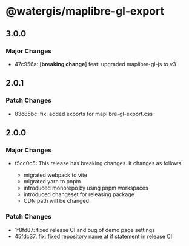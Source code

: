 # @watergis/maplibre-gl-export

## 3.0.0

### Major Changes

- 47c956a: [**breaking change**] feat: upgraded maplibre-gl-js to v3

## 2.0.1

### Patch Changes

- 83c85bc: fix: added exports for maplibre-gl-export.css

## 2.0.0

### Major Changes

- f5cc0c5: This release has breaking changes. It changes as follows.

  - migrated webpack to vite
  - migrated yarn to pnpm
  - introduced monorepo by using pnpm workspaces
  - introduced changeset for releasing package
  - CDN path will be changed

### Patch Changes

- 1f8fd87: fixed release CI and bug of demo page settings
- 45fdc37: fix: fixed repository name at if statement in release CI
